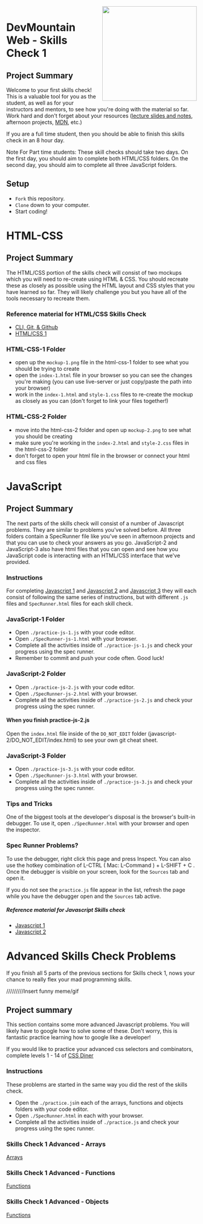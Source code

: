 <img src="https://s3.amazonaws.com/devmountain/readme-logo.png" width="250" align="right">

# DevMountain Web - Skills Check 1

## Project Summary

Welcome to your first skills check! This is a valuable tool for you as the student, as well as for your instructors and mentors, to see how you're doing with the material so far. Work hard and don't forget about your resources ([lecture slides and notes](https://github.com/DevMountain/web-curriculum-v3), afternoon projects, [MDN](https://developer.mozilla.org/en-US/), etc.)
<br/>

If you are a full time student, then you should be able to finish this skills check in an 8 hour day. 

Note For Part time students: These skill checks should take two days. On the first day, you should aim to complete both HTML/CSS folders. On the second day, you should aim to complete all three JavaScript folders. 


## Setup

- `Fork` this repository.
- `Clone` down to your computer.
- Start coding!

# HTML-CSS

## Project Summary

The HTML/CSS portion of the skills check will consist of two mockups which you will need to re-create using HTML & CSS. You should recreate these as closely as possible using the HTML layout and CSS styles that you have learned so far. They will likely challenge you but you have all of the tools necessary to recreate them.

### Reference material for HTML/CSS Skills Check
<ul>
  <li><a href='https://github.com/DevMountain/web-curriculum-v3/tree/master/01-orientation'>CLI, Git, & Github</a></li>
  <li><a href='https://github.com/DevMountain/web-curriculum-v3/tree/master/02-html-css-1'>HTML/CSS 1</a></li>
</ul>

### HTML-CSS-1 Folder

- open up the `mockup-1.png` file in the html-css-1 folder to see what you should be trying to create
- open the `index-1.html` file in your browser so you can see the changes you're making (you can use live-server or just copy/paste the path into your browser)
- work in the `index-1.html` and `style-1.css` files to re-create the mockup as closely as you can (don't forget to link your files together!)


### HTML-CSS-2 Folder

- move into the html-css-2 folder and open up `mockup-2.png` to see what you should be creating
- make sure you're working in the `index-2.html` and `style-2.css` files in the html-css-2 folder
- don't forget to open your html file in the browser or connect your html and css files


# JavaScript

## Project Summary

The next parts of the skills check will consist of a number of Javascript problems. They are similar to problems you've solved before. All three folders contain a SpecRunner file like you've seen in afternoon projects and that you can use to check your answers as you go. JavaScript-2 and JavaScript-3 also have html files that you can open and see how you JavaScript code is interacting with an HTML/CSS interface that we've provided.

### Instructions
For completing [Javascript 1](/javascript-1) and [Javascript 2](/javascript-2) and [Javascript 3](/javascript-3) they will each consist of following the same series of instructions, but with different `.js` files and `SpecRunner.html` files for each skill check. 

### JavaScript-1 Folder

- Open `./practice-js-1.js` with your code editor.
- Open `./SpecRunner-js-1.html` with your browser.
- Complete all the activities inside of `./practice-js-1.js` and check your progress using the spec runner. 
- Remember to commit and push your code often. Good luck!

### JavaScript-2 Folder

- Open `./practice-js-2.js` with your code editor.
- Open `./SpecRunner-js-2.html` with your browser.
- Complete all the activities inside of `./practice-js-2.js` and check your progress using the spec runner. 

#### When you finish practice-js-2.js

Open the `index.html` file inside of the `DO_NOT_EDIT` folder (javascript-2/DO_NOT_EDIT/index.html) to see your own git cheat sheet.

### JavaScript-3 Folder

- Open `./practice-js-3.js` with your code editor.
- Open `./SpecRunner-js-3.html` with your browser.
- Complete all the activities inside of `./practice-js-3.js` and check your progress using the spec runner. 


### Tips and Tricks

One of the biggest tools at the developer's disposal is the browser's built-in debugger. To use it, open `./SpecRunner.html` with your browser and open the inspector.

### Spec Runner Problems? 
To use the debugger, right click this page and press Inspect. You can also use the hotkey combination of L-CTRL ( Mac: L-Command ) + L-SHIFT + C . Once the debugger is visible on your screen, look for the `Sources` tab and open it.	

If you do not see the `practice.js` file appear in the list, refresh the page while you have the debugger open and the `Sources` tab active.

##### Reference material for Javascript Skills check
<ul>
  <li><a href='https://github.com/DevMountain/web-curriculum-v3/tree/master/03-javascript-1'>Javascript 1</a></li>
  <li><a href='https://github.com/DevMountain/web-curriculum-v3/tree/master/04-javascript-2'>Javascript 2</a></li>
</ul>


# Advanced Skills Check Problems

If you finish all 5 parts of the previous sections for Skills check 1, nows your chance to really flex your mad programming skills. 

/////////Insert funny meme/gif


## Project summary

This section contains some more advanced Javascript problems. You will likely have to google how to solve some of these. Don't worry, this is fantastic practice learning how to google like a developer!

If you would like to practice your advanced css selectors and combinators, complete levels 1 - 14 of [CSS Diner](https://flukeout.github.io/)


### Instructions
These problems are started in the same way you did the rest of the skills check.
- Open the `./practice.js`in each of the arrays, functions and objects folders with your code editor.
- Open `./SpecRunner.html` in each with your browser.
- Complete all the activities inside of `./practice.js` and check your progress using the spec runner. 


### Skills Check 1 Advanced  - Arrays

  <a href='https://github.com/andrewwestenskow/v4-skills-check-1/tree/master/advanced/arrays'>Arrays</a>

### Skills Check 1 Advanced  - Functions

<a href='https://github.com/andrewwestenskow/v4-skills-check-1/tree/master/advanced/functions'>Functions</a>

### Skills Check 1 Advanced  - Objects

<a href='https://github.com/andrewwestenskow/v4-skills-check-1/tree/master/advanced/objects'>Functions</a>

